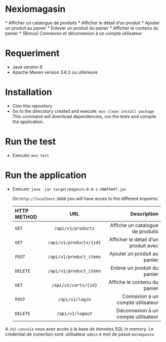 # Nexiomagasin

* Afficher un catalogue de produits
* Afficher le détail d’un produit
* Ajouter un produit au panier
* Enlever un produit du panier
* Afficher le contenu du panier
* (Bonus) Connexion et déconnexion à un compte utilisateur

# Requeriment

* Java version 8
* Apache Maven version 3.6.2 ou ultérieure

# Installation
* Clon this repository
* Go to the direcotory created and execute: `mvn clean install package`
  This command will download dependencies, run the tests and compile the application.

# Run the test
* Execute: `mvn test`

# Run the application
* Execute: `java -jar target/magasin-0.0.1-SNAPSHOT.jar`

  On `http://localhost:8080` you will have acces to the different enpoints:
  
  | HTTP METHOD | URL                       | Description                             |
  | :---------- | :-----------------------: | --------------------------------------: |
  |  `GET`      | `/api/v1/products`        | Affiche un catalogue de produits        |
  |  `GET`      | `/api/v1/products/{id}`   | Afficher le détail d’un produit avec    |
  |  `POST`     | `/api/v1/product_items`   | Ajouter un produit au panier            |
  |  `DELETE`   | `/api/v1/product_items`   | Enleve un produit du panier             |
  |  `GET`      | `/api/v1/carts/{id}`      | Affiche le contenu du panier            |
  |  `POST`     | `/api/v1/login`           | Connexion à un compte utilisateur       |
  |  `DELETE`   | `/api/v1/logout`          | Déconnexion à un compte utilisateur     |
  
A `/h2-console` vous avez accès à la base de données SQL in memory. 
Le credential de conection sont: utilisateur `admin` e mot de passe `motdepasse`.